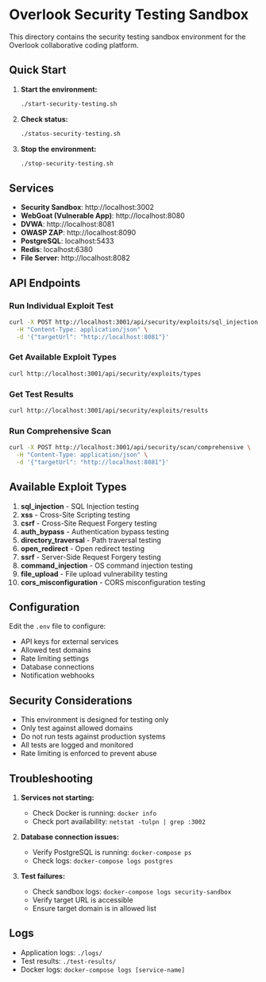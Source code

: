 # Overlook Security Testing Sandbox

This directory contains the security testing sandbox environment for the Overlook collaborative coding platform.

## Quick Start

1. **Start the environment:**
   ```bash
   ./start-security-testing.sh
   ```

2. **Check status:**
   ```bash
   ./status-security-testing.sh
   ```

3. **Stop the environment:**
   ```bash
   ./stop-security-testing.sh
   ```

## Services

- **Security Sandbox**: http://localhost:3002
- **WebGoat (Vulnerable App)**: http://localhost:8080
- **DVWA**: http://localhost:8081
- **OWASP ZAP**: http://localhost:8090
- **PostgreSQL**: localhost:5433
- **Redis**: localhost:6380
- **File Server**: http://localhost:8082

## API Endpoints

### Run Individual Exploit Test
```bash
curl -X POST http://localhost:3001/api/security/exploits/sql_injection \
  -H "Content-Type: application/json" \
  -d '{"targetUrl": "http://localhost:8081"}'
```

### Get Available Exploit Types
```bash
curl http://localhost:3001/api/security/exploits/types
```

### Get Test Results
```bash
curl http://localhost:3001/api/security/exploits/results
```

### Run Comprehensive Scan
```bash
curl -X POST http://localhost:3001/api/security/scan/comprehensive \
  -H "Content-Type: application/json" \
  -d '{"targetUrl": "http://localhost:8081"}'
```

## Available Exploit Types

1. **sql_injection** - SQL Injection testing
2. **xss** - Cross-Site Scripting testing
3. **csrf** - Cross-Site Request Forgery testing
4. **auth_bypass** - Authentication bypass testing
5. **directory_traversal** - Path traversal testing
6. **open_redirect** - Open redirect testing
7. **ssrf** - Server-Side Request Forgery testing
8. **command_injection** - OS command injection testing
9. **file_upload** - File upload vulnerability testing
10. **cors_misconfiguration** - CORS misconfiguration testing

## Configuration

Edit the `.env` file to configure:
- API keys for external services
- Allowed test domains
- Rate limiting settings
- Database connections
- Notification webhooks

## Security Considerations

- This environment is designed for testing only
- Only test against allowed domains
- Do not run tests against production systems
- All tests are logged and monitored
- Rate limiting is enforced to prevent abuse

## Troubleshooting

1. **Services not starting:**
   - Check Docker is running: `docker info`
   - Check port availability: `netstat -tulpn | grep :3002`

2. **Database connection issues:**
   - Verify PostgreSQL is running: `docker-compose ps`
   - Check logs: `docker-compose logs postgres`

3. **Test failures:**
   - Check sandbox logs: `docker-compose logs security-sandbox`
   - Verify target URL is accessible
   - Ensure target domain is in allowed list

## Logs

- Application logs: `./logs/`
- Test results: `./test-results/`
- Docker logs: `docker-compose logs [service-name]`
